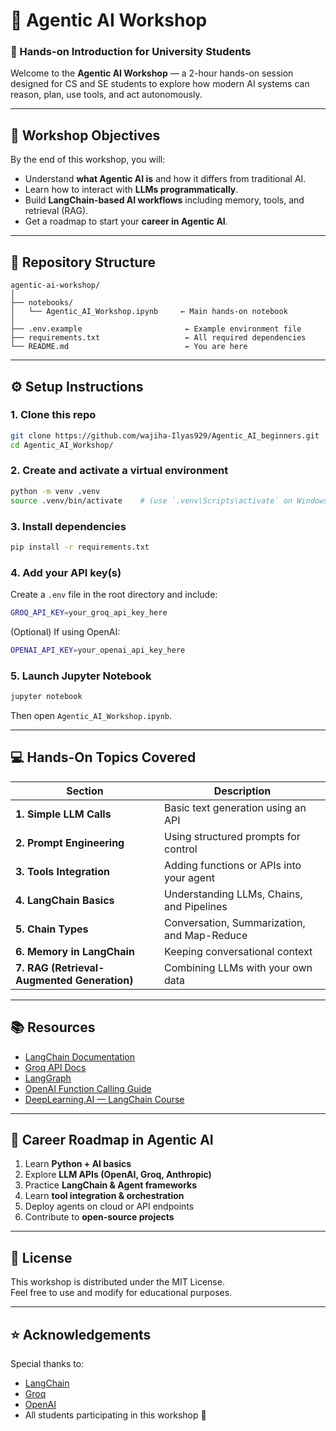 # 🤖 Agentic AI Workshop

### 🧩 Hands-on Introduction for University Students

Welcome to the **Agentic AI Workshop** — a 2-hour hands-on session designed for CS and SE students to explore how modern AI systems can reason, plan, use tools, and act autonomously.

---

## 🎯 Workshop Objectives

By the end of this workshop, you will:
- Understand **what Agentic AI is** and how it differs from traditional AI.
- Learn how to interact with **LLMs programmatically**.
- Build **LangChain-based AI workflows** including memory, tools, and retrieval (RAG).
- Get a roadmap to start your **career in Agentic AI**.

---

## 🧱 Repository Structure

```
agentic-ai-workshop/
│
├── notebooks/
│   └── Agentic_AI_Workshop.ipynb     ← Main hands-on notebook
│
├── .env.example                       ← Example environment file
├── requirements.txt                   ← All required dependencies
└── README.md                          ← You are here
```

---

## ⚙️ Setup Instructions

### 1. Clone this repo
```bash
git clone https://github.com/wajiha-Ilyas929/Agentic_AI_beginners.git
cd Agentic_AI_Workshop/
```

### 2. Create and activate a virtual environment
```bash
python -m venv .venv
source .venv/bin/activate    # (use `.venv\Scripts\activate` on Windows)
```

### 3. Install dependencies
```bash
pip install -r requirements.txt
```

### 4. Add your API key(s)

Create a `.env` file in the root directory and include:

```bash
GROQ_API_KEY=your_groq_api_key_here
```

(Optional) If using OpenAI:
```bash
OPENAI_API_KEY=your_openai_api_key_here
```

### 5. Launch Jupyter Notebook
```bash
jupyter notebook
```
Then open `Agentic_AI_Workshop.ipynb`.

---

## 💻 Hands-On Topics Covered

| Section | Description |
|----------|--------------|
| **1. Simple LLM Calls** | Basic text generation using an API |
| **2. Prompt Engineering** | Using structured prompts for control |
| **3. Tools Integration** | Adding functions or APIs into your agent |
| **4. LangChain Basics** | Understanding LLMs, Chains, and Pipelines |
| **5. Chain Types** | Conversation, Summarization, and Map-Reduce |
| **6. Memory in LangChain** | Keeping conversational context |
| **7. RAG (Retrieval-Augmented Generation)** | Combining LLMs with your own data |

---

## 📚 Resources

- [LangChain Documentation](https://python.langchain.com/docs/)
- [Groq API Docs](https://console.groq.com/docs)
- [LangGraph](https://langchain-ai.github.io/langgraph/)
- [OpenAI Function Calling Guide](https://platform.openai.com/docs/guides/function-calling)
- [DeepLearning.AI — LangChain Course](https://www.deeplearning.ai/short-courses/langchain-for-llm-application-development/)

---

## 🚀 Career Roadmap in Agentic AI

1. Learn **Python + AI basics**
2. Explore **LLM APIs (OpenAI, Groq, Anthropic)**
3. Practice **LangChain & Agent frameworks**
4. Learn **tool integration & orchestration**
5. Deploy agents on cloud or API endpoints
6. Contribute to **open-source projects**

---

## 🧩 License

This workshop is distributed under the MIT License.  
Feel free to use and modify for educational purposes.

---

## ⭐ Acknowledgements

Special thanks to:
- [LangChain](https://github.com/langchain-ai/langchain)
- [Groq](https://groq.com)
- [OpenAI](https://openai.com)
- All students participating in this workshop 🚀
